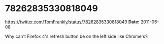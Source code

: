# 78262835330818049
https://twitter.com/TomFrankly/status/78262835330818049
**Date:** 2011-06-08

Why can't Firefox 4's refresh button be on the left side like Chrome's?!
